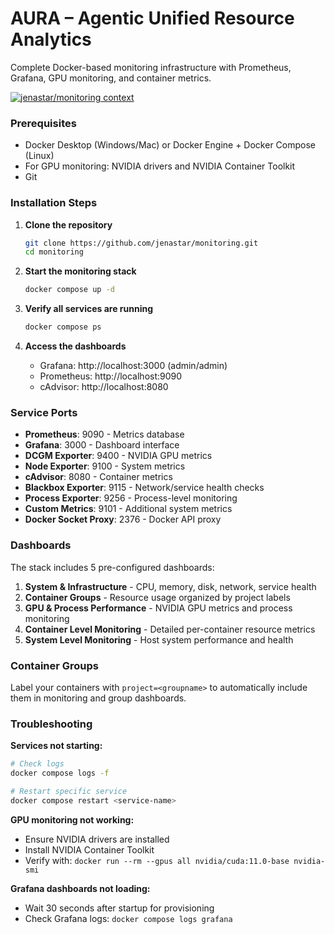 # AURA – Agentic Unified Resource Analytics

Complete Docker-based monitoring infrastructure with Prometheus, Grafana, GPU monitoring, and container metrics.

[![jenastar/monitoring context](https://badge.forgithub.com/jenastar/monitoring)](https://uithub.com/jenastar/monitoring)


### Prerequisites
- Docker Desktop (Windows/Mac) or Docker Engine + Docker Compose (Linux)
- For GPU monitoring: NVIDIA drivers and NVIDIA Container Toolkit
- Git

### Installation Steps

1. **Clone the repository**
   ```bash
   git clone https://github.com/jenastar/monitoring.git
   cd monitoring
   ```

2. **Start the monitoring stack**
   ```bash
   docker compose up -d
   ```

3. **Verify all services are running**
   ```bash
   docker compose ps
   ```

4. **Access the dashboards**
   - Grafana: http://localhost:3000 (admin/admin)
   - Prometheus: http://localhost:9090
   - cAdvisor: http://localhost:8080

### Service Ports
- **Prometheus**: 9090 - Metrics database
- **Grafana**: 3000 - Dashboard interface  
- **DCGM Exporter**: 9400 - NVIDIA GPU metrics
- **Node Exporter**: 9100 - System metrics
- **cAdvisor**: 8080 - Container metrics
- **Blackbox Exporter**: 9115 - Network/service health checks
- **Process Exporter**: 9256 - Process-level monitoring
- **Custom Metrics**: 9101 - Additional system metrics
- **Docker Socket Proxy**: 2376 - Docker API proxy

### Dashboards
The stack includes 5 pre-configured dashboards:
1. **System & Infrastructure** - CPU, memory, disk, network, service health
2. **Container Groups** - Resource usage organized by project labels
3. **GPU & Process Performance** - NVIDIA GPU metrics and process monitoring
4. **Container Level Monitoring** - Detailed per-container resource metrics
5. **System Level Monitoring** - Host system performance and health

### Container Groups
Label your containers with `project=<groupname>` to automatically include them in monitoring and group dashboards.

### Troubleshooting

**Services not starting:**
```bash
# Check logs
docker compose logs -f

# Restart specific service
docker compose restart <service-name>
```

**GPU monitoring not working:**
- Ensure NVIDIA drivers are installed
- Install NVIDIA Container Toolkit
- Verify with: `docker run --rm --gpus all nvidia/cuda:11.0-base nvidia-smi`

**Grafana dashboards not loading:**
- Wait 30 seconds after startup for provisioning
- Check Grafana logs: `docker compose logs grafana`

<!-- YOLO Badge Achievement 20250717211022 -->

